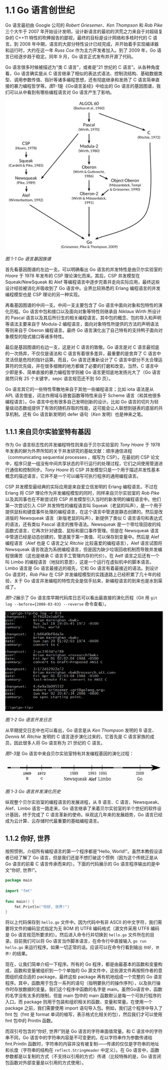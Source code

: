 # 1.1 Go 语言创世纪

Go 语言最初由 Google 公司的 *Robert Griesemer*、*Ken Thompson* 和 *Rob Pike* 三个大牛于 2007 年开始设计发明，设计新语言的最初的洪荒之力来自于对超级复杂的 C++11 特性的吹捧报告的鄙视，最终的目标是设计网络和多核时代的 C 语言。到 2008 年中期，语言的大部分特性设计已经完成，并开始着手实现编译器和运行时，大约在这一年 *Russ Cox* 作为主力开发者加入。到了 2009 年，Go 语言已经逐步趋于稳定。同年 9 月，Go 语言正式发布并开源了代码。

Go 语言很多时候被描述为“类 C 语言”，或者是“21 世纪的 C 语言”。从各种角度看，Go 语言确实是从 C 语言继承了相似的表达式语法、控制流结构、基础数据类型、调用参数传值、指针等诸多编程思想，还有彻底继承和发扬了 C 语言简单直接的暴力编程哲学等。*图1-1*是《Go语言圣经》中给出的 Go 语言的基因图谱，我们可以从中看到有哪些编程语言对 Go 语言产生了影响。

![](../images/ch1-1-go-family-tree.png)

*图 1-1 Go 语言基因族谱*

首先看基因图谱的左边一支。可以明确看出 Go 语言的并发特性是由贝尔实验室的 *Hoare* 于 1978 年发布的 CSP 理论演化而来。其后，CSP 并发模型在 Squeak/NewSqueak 和 Alef 等编程语言中逐步完善并走向实际应用，最终这些设计经验被消化并吸收到了 Go 语言中。业界比较熟悉的 Erlang 编程语言的并发编程模型也是 CSP 理论的另一种实现。

再看基因图谱的中间一支。中间一支主要包含了 Go 语言中面向对象和包特性的演化历程。Go 语言中包和接口以及面向对象等特性则继承自 *Niklaus Wirth* 所设计的 Pascal 语言以及其后所衍生的相关编程语言。其中包的概念、包的导入和声明等语法主要来自于 Modula-2 编程语言，面向对象特性所提供的方法的声明语法等则来自于 Oberon 编程语言。最终 Go 语言演化出了自己特有的支持鸭子面向对象模型的隐式接口等诸多特性。

最后是基因图谱的右边一支，这是对 C 语言的致敬。Go 语言是对 C 语言最彻底的一次扬弃，不仅仅是语法和 C 语言有着很多差异，最重要的是舍弃了 C 语言中灵活但是危险的指针运算。而且，Go 语言还重新设计了 C 语言中部分不太合理运算符的优先级，并在很多细微的地方都做了必要的打磨和改变。当然，C 语言中少即是多、简单直接的暴力编程哲学则被 Go 语言更彻底地发扬光大了（Go 语言居然只有 25 个关键字，sepc 语言规范还不到 50 页）。

Go 语言其它的一些特性零散地来自于其他一些编程语言；比如 iota 语法是从 APL 语言借鉴，词法作用域与嵌套函数等特性来自于 Scheme 语言（和其他很多编程语言）。Go 语言中也有很多自己发明创新的设计。比如 Go 语言的切片为轻量级动态数组提供了有效的随机存取的性能，这可能会让人联想到链表的底层的共享机制。还有 Go 语言新发明的 defer 语句（*Ken* 发明）也是神来之笔。

## 1.1.1 来自贝尔实验室特有基因

作为 Go 语言标志性的并发编程特性则来自于贝尔实验室的 *Tony Hoare* 于 1978 年发表的鲜为外界所知的关于并发研究的基础文献：顺序通信进程（communicating sequential processes ，缩写为 CSP）。在最初的 CSP 论文中，程序只是一组没有中间共享状态的平行运行的处理过程，它们之间使用管道进行通信和控制同步。*Tony Hoare* 的 CSP 并发模型只是一个用于描述并发性基本概念的描述语言，它并不是一个可以编写可执行程序的通用编程语言。

CSP 并发模型最经典的实际应用是来自爱立信发明的 Erlang 编程语言。不过在 Erlang 将 CSP 理论作为并发编程模型的同时，同样来自贝尔实验室的 *Rob Pike* 以及其同事也在不断尝试将 CSP 并发模型引入当时的新发明的编程语言中。他们第一次尝试引入 CSP 并发特性的编程语言叫 Squeak（老鼠的叫声），是一个用于提供鼠标和键盘事件处理的编程语言，在这个语言中管道是静态创建的。然后是改进版的 Newsqueak 语言（新版老鼠的叫声），新提供了类似 C 语言语句和表达式的语法，还有类似 Pascal 语言的推导语法。Newsqueak 是一个带垃圾回收的纯函数式语言，它再次针对键盘、鼠标和窗口事件管理。但是在 Newsqueak 语言中管道已经是动态创建的，管道属于第一类值、可以保存到变量中。然后是 Alef 编程语言（Alef 也是 C 语言之父 *Ritchie* 比较喜爱的编程语言），Alef 语言试图将 Newsqueak 语言改造为系统编程语言，但是因为缺少垃圾回收机制而导致并发编程很痛苦（这也是继承 C 语言手工管理内存的代价）。在 Aelf 语言之后还有一个叫 Limbo 的编程语言（地狱的意思），这是一个运行在虚拟机中的脚本语言。Limbo 语言是 Go 语言最接近的祖先，它和 Go 语言有着最接近的语法。到设计 Go 语言时，*Rob Pike* 在 CSP 并发编程模型的实践道路上已经积累了几十年的经验，关于 Go 语言并发编程的特性完全是信手拈来，新编程语言的到来也是水到渠成了。

*图1-2*展示了 Go 语言库早期代码库日志可以看出最直接的演化历程（Git 用 `git log --before={2008-03-03} --reverse` 命令查看）。

![](../images/ch1-2-go-log4.png)

*图 1-2 Go 语言开发日志*

从早期提交日志中也可以看出，Go 语言是从 *Ken Thompson* 发明的 B 语言、*Dennis M. Ritchie* 发明的 C 语言逐步演化过来的，它首先是 C 语言家族的成员，因此很多人将 Go 语言称为 21 世纪的 C 语言。

*图1-3*是 Go 语言中来自贝尔实验室特有并发编程基因的演化过程：

![](../images/ch1-3-go-history.png)

*图 1-3 Go 语言并发演化历史*

纵观整个贝尔实验室的编程语言的发展进程，从 B 语言、C 语言、Newsqueak、Alef、Limbo 语言一路走来，Go 语言继承了来着贝尔实验室的半个世纪的软件设计基因，终于完成了 C 语言革新的使命。纵观这几年来的发展趋势，Go 语言已经成为云计算、云存储时代最重要的基础编程语言。

## 1.1.2 你好, 世界

按照惯例，介绍所有编程语言的第一个程序都是“Hello, World!”。虽然本教假设读者已经了解了 Go 语言，但是我们还是不想打破这个惯例（因为这个传统正是从 Go 语言的前辈 C 语言传承而来的）。下面的代码展示的 Go 语言程序输出的是中文“你好, 世界!”。

```Go
package main

import "fmt"

func main() {
	fmt.Println("你好, 世界!")
}
```

将以上代码保存到 `hello.go` 文件中。因为代码中有非 ASCII 的中文字符，我们需要将文件的编码显式指定为无 BOM 的 UTF8 编码格式（源文件采用 UTF8 编码是 Go 语言规范所要求的）。然后进入命令行并切换到 `hello.go` 文件所在的目录。目前我们可以将 Go 语言当作脚本语言，在命令行中直接输入 `go run hello.go` 来运行程序。如果一切正常的话。应该可以在命令行看到输出 `你好, 世界!` 的结果。

现在，让我们简单介绍一下程序。所有的 Go 程序，都是由最基本的函数和变量构成，函数和变量被组织到一个个单独的 Go 源文件中，这些源文件再按照作者的意图组织成合适的 package，最终这些 package 再有机地组成一个完整的 Go 语言程序。其中，函数用于包含一系列的语句（指明要执行的操作序列），以及执行操作时存放数据的变量。我们这个程序中函数的名字是 main。虽然Go语言中，函数的名字没有太多的限制，但是 main 包中的 main 函数默认是每一个可执行程序的入口。而 package 则用于包装和组织相关的函数、变量和常量。在使用一个 package 之前，我们需要使用 import 语句导入包。例如，我们这个程序中导入了 fmt 包（fmt 是 format 单词的缩写，表示格式化相关的包），然后我们才可以使用 fmt 包中的 Println 函数。

而双引号包含的“你好, 世界!”则是 Go 语言的字符串面值常量。和 C 语言中的字符串不同，Go 语言中的字符串内容是不可变更的。在以字符串作为参数传递给 fmt.Println 函数时，字符串的内容并没有被复制——传递的仅仅是字符串的地址和长度（字符串的结构在 `reflect.StringHeader` 中定义）。在 Go 语言中，函数参数都是以复制的方式（不支持以引用的方式）传递（比较特殊的是，Go 语言闭包函数对外部变量是以引用的方式使用）。
